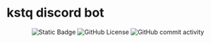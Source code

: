 # kstq discord bot
<p align="center">
  <img alt="Static Badge" src="https://img.shields.io/badge/version-0.0.5-blue">
  <img alt="GitHub License" src="https://img.shields.io/github/license/KosteQ314/kstq">
  <img alt="GitHub commit activity" src="https://img.shields.io/github/commit-activity/t/KosteQ314/kstq?color=neongreen">
</p>
